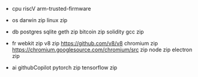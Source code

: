 - cpu
riscV
arm-trusted-firmware

- os
darwin zip
linux zip

- db 
postgres
sqlite
geth zip
bitcoin zip
solidity
gcc zip

- fr
webkit zip
v8 zip https://github.com/v8/v8
chromium zip https://chromium.googlesource.com/chromium/src zip
node zip
electron zip

- ai githubCopilot
pytorch zip
tensorflow zip
